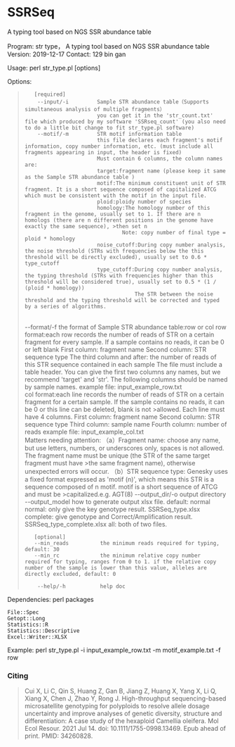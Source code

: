 # SSRSeq
A typing tool based on NGS SSR abundance table



Program: str type， A typing tool based on NGS SSR abundance table
Version: 2019-12-17
Contact: 129 bin gan

Usage:   perl str_type.pl [options]

Options:
>        [required]
>         --input/-i         Sample STR abundance table（Supports simultaneous analysis of multiple fragments）
>                            you can get it in the 'str_count.txt' file which produced by my software 'SSRseq_count' (you also need to do a little bit change to fit str_type.pl software)
>         --motif/-m         STR motif information table
>                            this file declares each fragment's motif information, copy number information, etc. (must include all fragments appearing in input, the header is fixed)
>                            Must contain 6 columns, the column names are:
>                            target:fragment name (please keep it same as the Sample STR abundance table )
>                            motif:The minimum constituent unit of STR fragment. It is a short sequence composed of capitalized ATCG which must be consistent with the motif in the input file.
>                            ploid:ploidy number of species
>                            homology:The homology number of this fragment in the genome, usually set to 1. If there are n homologs (there are n different positions in the genome have exactly the same sequence), >then set n
>                                    Note: copy number of final type = ploid * homology
>                            noise_cutoff:During copy number analysis, the noise threshold (STRs with frequencies below the this threshold will be directly excluded), usually set to 0.6 * type_cutoff
>                            type_cutoff:During copy number analysis, the typing threshold (STRs with frequencies higher than this threshold will be considered true), usually set to 0.5 * (1 / (ploid * homology))
>                                        The STR between the noise threshold and the typing threshold will be corrected and typed by a series of algorithms.
> <br>
>         --format/-f        the format of Sample STR abundance table:row or col
>                            row format:each row records the number of reads of STR on a certain fragment for every sample. If a sample contains no reads, it can be 0 or left blank
>                            First column: fragment name
>                            Second column: STR sequence type
>                            The third column and after: the number of reads of this STR sequence contained in each sample
>                            The file must include a table header. You can give the first two columns any names, but we recommend 'target' and 'str'. The following columns should be named by sample names.
>                            example file: input_example_row.txt
>     <br>
>                            col format:each line records the number of reads of STR on a certain fragment for a certain sample. If the sample contains no reads, it can be 0 or this line can be deleted, blank is not >allowed. Each line must have 4 columns.
>                            First column: fragment name
>                            Second column: STR sequence type
>                            Third column: sample name
>                            Fourth column: number of reads
>                            example file: input_example_col.txt
>     <br>
>                            Matters needing attention:
>                            （a）Fragment name: choose any name, but use letters, numbers, or underscores only, spaces is not allowed. The fragment name must be unique (the STR of the same target fragment must have >the same fragment name), otherwise unexpected errors will occur.
>                            （b）STR sequence type: Genesky uses a fixed format expressed as 'motif (n)', which means this STR is a sequence composed of n motif. motif is a short sequence of ATCG and must be >capitalized.e.g. AGT(8)
>         --output_dir/-o     output directory
>         --output_model      how to generate output xlsx file. default: normal
>                             normal: only give the key genotype result. SSRSeq_type.xlsx
>                             complete: give genotype and Correct/Amplification result. SSRSeq_type_complete.xlsx
>                             all: both of two files.
>     
>        [optional]
>        --min_reads          the minimum reads required for typing, default: 30
>        --min_rc             the minimum relative copy number required for typing, ranges from 0 to 1. if the relative copy number of the sample is lower than this value, alleles are directly excluded, default: 0
> 
>         --help/-h           help doc

    

Dependencies:
    perl packages

    File::Spec
    Getopt::Long
    Statistics::R
    Statistics::Descriptive
    Excel::Writer::XLSX

Example:
perl str_type.pl -i input_example_row.txt -m motif_example.txt -f row

### Citing

> Cui X, Li C, Qin S, Huang Z, Gan B, Jiang Z, Huang X, Yang X, Li Q, Xiang X, Chen J, Zhao Y, Rong J. High-throughput sequencing-based microsatellite genotyping for polyploids to resolve allele dosage uncertainty and improve analyses of genetic diversity, structure and differentiation: A case study of the hexaploid Camellia oleifera. Mol Ecol Resour. 2021 Jul 14. doi: 10.1111/1755-0998.13469. Epub ahead of print. PMID: 34260828.
